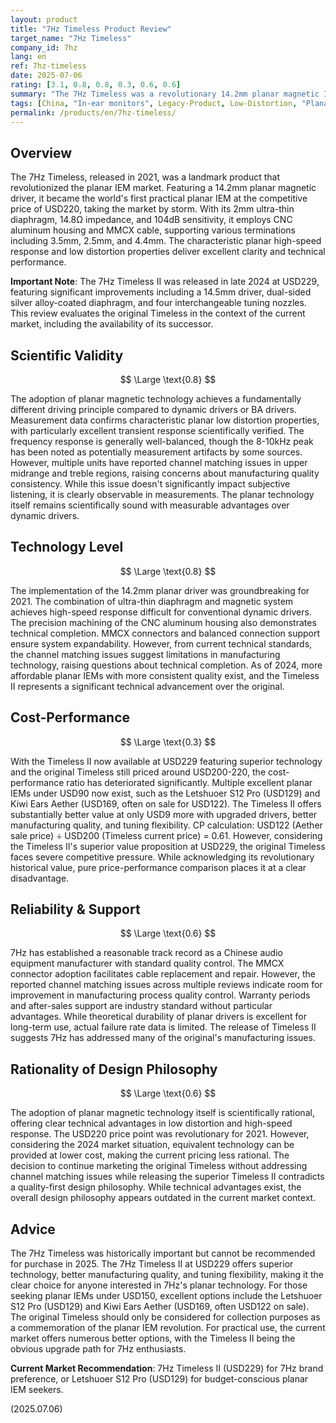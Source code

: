 ```yaml
---
layout: product
title: "7Hz Timeless Product Review"
target_name: "7Hz Timeless"
company_id: 7hz
lang: en
ref: 7hz-timeless
date: 2025-07-06
rating: [3.1, 0.8, 0.8, 0.3, 0.6, 0.6]
summary: "The 7Hz Timeless was a revolutionary 14.2mm planar magnetic IEM that sparked the 'planar war' when released in 2021. Originally priced at USD220, it brought kilogram-class audio quality to the masses and significantly contributed to the popularization of planar IEMs. While technically competent with characteristic planar low distortion and fast transient response, the 2024 release of Timeless II has rendered the original largely obsolete. With numerous excellent planar IEMs now available under USD90 and the superior Timeless II at USD229, the original Timeless faces strong headwinds in the current competitive landscape."
tags: [China, "In-ear monitors", Legacy-Product, Low-Distortion, "Planar magnetic", Revolutionary-Product]
permalink: /products/en/7hz-timeless/
---
```


## Overview

The 7Hz Timeless, released in 2021, was a landmark product that revolutionized the planar IEM market. Featuring a 14.2mm planar magnetic driver, it became the world's first practical planar IEM at the competitive price of USD220, taking the market by storm. With its 2mm ultra-thin diaphragm, 14.8Ω impedance, and 104dB sensitivity, it employs CNC aluminum housing and MMCX cable, supporting various terminations including 3.5mm, 2.5mm, and 4.4mm. The characteristic planar high-speed response and low distortion properties deliver excellent clarity and technical performance.

**Important Note**: The 7Hz Timeless II was released in late 2024 at USD229, featuring significant improvements including a 14.5mm driver, dual-sided silver alloy-coated diaphragm, and four interchangeable tuning nozzles. This review evaluates the original Timeless in the context of the current market, including the availability of its successor.

## Scientific Validity

$$ \Large \text{0.8} $$

The adoption of planar magnetic technology achieves a fundamentally different driving principle compared to dynamic drivers or BA drivers. Measurement data confirms characteristic planar low distortion properties, with particularly excellent transient response scientifically verified. The frequency response is generally well-balanced, though the 8-10kHz peak has been noted as potentially measurement artifacts by some sources. However, multiple units have reported channel matching issues in upper midrange and treble regions, raising concerns about manufacturing quality consistency. While this issue doesn't significantly impact subjective listening, it is clearly observable in measurements. The planar technology itself remains scientifically sound with measurable advantages over dynamic drivers.

## Technology Level

$$ \Large \text{0.8} $$

The implementation of the 14.2mm planar driver was groundbreaking for 2021. The combination of ultra-thin diaphragm and magnetic system achieves high-speed response difficult for conventional dynamic drivers. The precision machining of the CNC aluminum housing also demonstrates technical completion. MMCX connectors and balanced connection support ensure system expandability. However, from current technical standards, the channel matching issues suggest limitations in manufacturing technology, raising questions about technical completion. As of 2024, more affordable planar IEMs with more consistent quality exist, and the Timeless II represents a significant technical advancement over the original.

## Cost-Performance

$$ \Large \text{0.3} $$

With the Timeless II now available at USD229 featuring superior technology and the original Timeless still priced around USD200-220, the cost-performance ratio has deteriorated significantly. Multiple excellent planar IEMs under USD90 now exist, such as the Letshuoer S12 Pro (USD129) and Kiwi Ears Aether (USD169, often on sale for USD122). The Timeless II offers substantially better value at only USD9 more with upgraded drivers, better manufacturing quality, and tuning flexibility. CP calculation: USD122 (Aether sale price) ÷ USD200 (Timeless current price) = 0.61. However, considering the Timeless II's superior value proposition at USD229, the original Timeless faces severe competitive pressure. While acknowledging its revolutionary historical value, pure price-performance comparison places it at a clear disadvantage.

## Reliability & Support

$$ \Large \text{0.6} $$

7Hz has established a reasonable track record as a Chinese audio equipment manufacturer with standard quality control. The MMCX connector adoption facilitates cable replacement and repair. However, the reported channel matching issues across multiple reviews indicate room for improvement in manufacturing process quality control. Warranty periods and after-sales support are industry standard without particular advantages. While theoretical durability of planar drivers is excellent for long-term use, actual failure rate data is limited. The release of Timeless II suggests 7Hz has addressed many of the original's manufacturing issues.

## Rationality of Design Philosophy

$$ \Large \text{0.6} $$

The adoption of planar magnetic technology itself is scientifically rational, offering clear technical advantages in low distortion and high-speed response. The USD220 price point was revolutionary for 2021. However, considering the 2024 market situation, equivalent technology can be provided at lower cost, making the current pricing less rational. The decision to continue marketing the original Timeless without addressing channel matching issues while releasing the superior Timeless II contradicts a quality-first design philosophy. While technical advantages exist, the overall design philosophy appears outdated in the current market context.

## Advice

The 7Hz Timeless was historically important but cannot be recommended for purchase in 2025. The 7Hz Timeless II at USD229 offers superior technology, better manufacturing quality, and tuning flexibility, making it the clear choice for anyone interested in 7Hz's planar technology. For those seeking planar IEMs under USD150, excellent options include the Letshuoer S12 Pro (USD129) and Kiwi Ears Aether (USD169, often USD122 on sale). The original Timeless should only be considered for collection purposes as a commemoration of the planar IEM revolution. For practical use, the current market offers numerous better options, with the Timeless II being the obvious upgrade path for 7Hz enthusiasts.

**Current Market Recommendation**: 7Hz Timeless II (USD229) for 7Hz brand preference, or Letshuoer S12 Pro (USD129) for budget-conscious planar IEM seekers.

(2025.07.06) 